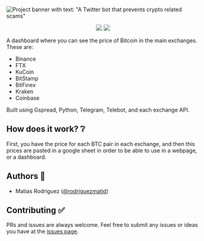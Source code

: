 ![Project banner with text: "A Twitter bot that prevents crypto related scams"](img/project-header.png "A Twitter bot that prevents crypto related scams")

<div align="center">
<img src="https://img.shields.io/twitter/follow/antifraudbot?style=social" />
<img src="https://img.shields.io/github/stars/rodriguezmatid/crypto-dashboard?style=social" />
</div>

A dashboard where you can see the price of Bitcoin in the main exchanges. These are:
- Binance
- FTX
- KuCoin
- BitStamp
- BitFinex
- Kraken
- Coinbase

Built using Gspread, Python, Telegram, Telebot, and each exchange API.

## How does it work? ❔
First, you have the price for each BTC pair in each exchange, and then this prices are pasted in a google sheet in order to be able to use in a webpage, or a dashboard.

## Authors 👦

- Matias Rodriguez ([@rodriguezmatid](https://twitter.com/rodriguezmatid))

## Contributing ✅
PRs and issues are always welcome. Feel free to submit any issues or ideas you have at the [issues page](https://github.com/rodriguezmatid/crypto-dashboard/issues).